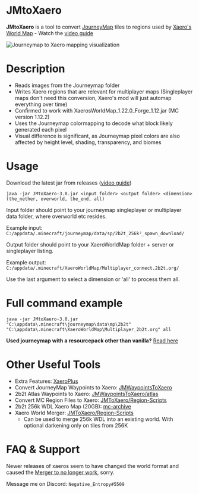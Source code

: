 # JMtoXaero

**JMtoXaero** is a tool to convert [JourneyMap](https://www.curseforge.com/minecraft/mc-mods/journeymap) tiles to regions used by [Xaero's World Map](https://chocolateminecraft.com/worldmap.php)  -  Watch the [video guide](https://www.youtube.com/watch?v=-SiCD_DgfHE)

![Journeymap to Xaero mapping visualization](https://i.imgur.com/LP8HuKX.png)

# Description 

- Reads images from the Journeymap folder
- Writes Xaero regions that are relevant for multiplayer maps (Singleplayer maps don't need this conversion, Xaero's mod will just automap everything over time)
- Confirmed to work with XaerosWorldMap_1.22.0_Forge_1.12.jar (MC version 1.12.2)
- Uses the Journeymap colormapping to decode what block likely generated each pixel
- Visual difference is significant, as Journeymap pixel colors are also affected by height level, shading, transparency, and biomes

# Usage

Download the latest jar from releases  ([video guide](https://www.youtube.com/watch?v=-SiCD_DgfHE))

`java -jar JMtoXaero-3.0.jar <input folder> <output folder> <dimension> (the_nether, overworld, the_end, all)`

Input folder should point to your journeymap singleplayer or multiplayer data folder, where overworld etc resides.

Example input:
`C:/appdata/.minecraft/journeymap/data/sp/2b2t_256k²_spawn_download/`

Output folder should point to your XaeroWorldMap folder + server or singleplayer listing.

Example output:
`C:/appdata/.minecraft/XaeroWorldMap/Multiplayer_connect.2b2t.org/`

Use the last argument to select a dimension or 'all' to process them all.


# Full command example

`java -jar JMtoXaero-3.0.jar "C:\appdata\.minecraft\journeymap\data\mp\2b2t" "C:\appdata\.minecraft\XaeroWorldMap\Multiplayer_2b2t.org" all`

**Used journeymap with a resourcepack other than vanilla?**
[Read here](./MAPPINGS.md)

# Other Useful Tools

* Extra Features: [XaeroPlus](https://github.com/rfresh2/XaeroPlus)
* Convert JourneyMap Waypoints to Xaero: [JMWaypointsToXaero](https://github.com/rfresh2/JMWaypointsToXaero)
* 2b2t Atlas Waypoints to Xaero: [JMWaypointsToXaero/atlas](https://github.com/rfresh2/JMWaypointsToXaero/tree/atlas)
* Convert MC Region Files to Xaero: [JMToXaero/Region-Scripts](https://github.com/Entropy5/JMtoXaero/blob/Region-Scripts/src/main/java/com/github/entropy5/RegionToXaero.java)
* 2b2t 256k WDL Xaero Map (20GB): [mc-archive](https://data.mc-archive.org/s/eFDEy2XKof83Kez)
* Xaero World Merger: [JMToXaero/Region-Scripts](https://github.com/Entropy5/JMtoXaero/blob/Region-Scripts/src/main/java/com/github/entropy5/XaeroRegionMerger.java) 
  * Can be used to merge 256k WDL into an existing world. With optional darkening only on tiles from 256K

# FAQ & Support

Newer releases of xaeros seem to have changed the world format and caused the [Merger to no longer work](https://github.com/Entropy5/JMtoXaero/issues/9), sorry.

Message me on Discord: `Negative_Entropy#5509`
